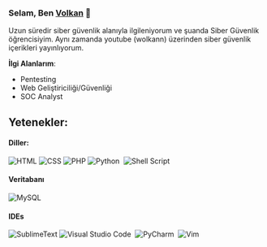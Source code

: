 ### Selam, Ben [Volkan](https://www.linkedin.com/in/wolkann/) 👋

Uzun süredir siber güvenlik alanıyla ilgileniyorum ve şuanda Siber Güvenlik öğrencisiyim. Aynı zamanda youtube (wolkann) üzerinden siber güvenlik içerikleri yayınlıyorum.

**İlgi Alanlarım**:
- Pentesting
- Web Geliştiriciliği/Güvenliği
- SOC Analyst

## Yetenekler:

#### Diller:

![HTML](https://img.shields.io/badge/HTML5-E34F26?style=for-the-badge&logo=html5&logoColor=white)
![CSS](https://img.shields.io/badge/CSS3-1572B6?style=for-the-badge&logo=css3&logoColor=white)
![PHP](https://img.shields.io/badge/PHP-777BB4?style=for-the-badge&logo=php&logoColor=white)
![Python](https://img.shields.io/badge/Python-3776AB?style=for-the-badge&logo=python&logoColor=white)&nbsp;
![Shell Script](https://img.shields.io/badge/Shell_Script-121011?style=for-the-badge&logo=gnu-bash&logoColor=white)&nbsp;

#### Veritabanı

![MySQL](https://img.shields.io/badge/MySQL-00000F?style=for-the-badge&logo=mysql&logoColor=white)&nbsp;


#### IDEs

![SublimeText](https://img.shields.io/badge/sublime_text-%23575757.svg?&style=for-the-badge&logo=sublime-text&logoColor=important])
![Visual Studio Code](https://img.shields.io/badge/Visual%20Studio%20Code-0078d7.svg?style=for-the-badge&logo=visual-studio-code&logoColor=white)&nbsp;
![PyCharm](https://img.shields.io/badge/pycharm-143?style=for-the-badge&logo=pycharm&logoColor=black&color=black&labelColor=green)&nbsp;
![Vim](https://img.shields.io/badge/VIM-%2311AB00.svg?style=for-the-badge&logo=vim&logoColor=white)&nbsp;

</p>
